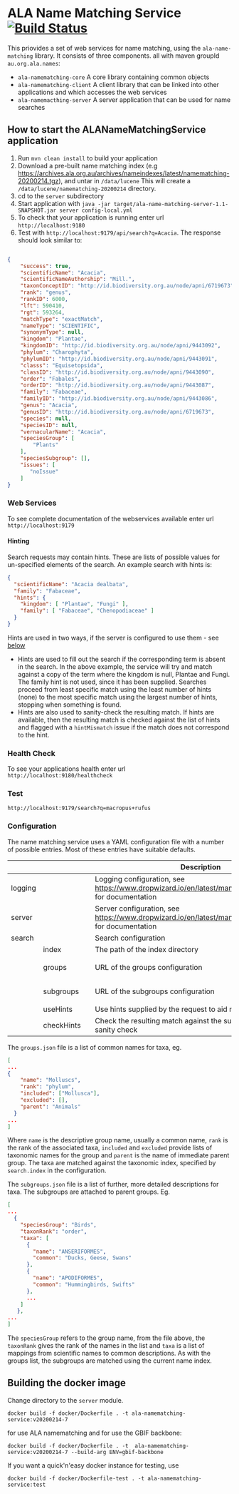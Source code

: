 # ALA Name Matching Service [![Build Status](https://travis-ci.com/AtlasOfLivingAustralia/ala-namematching-service.svg?branch=master)](https://travis-ci.com/AtlasOfLivingAustralia/ala-namematching-service)

This priovides a set of web services for name matching, using the `ala-name-matching` library.
It consists of three components. all with maven groupId `au.org.ala.names`:

* `ala-namematching-core` A core library containing common objects
* `ala-namematching-client` A client library that can be linked into other applications and which accesses the web services
* `ala-namemacthing-server` A server application that can be used for name searches

## How to start the ALANameMatchingService application

1. Run `mvn clean install` to build your application
1. Download a pre-built name matching index (e.g https://archives.ala.org.au/archives/nameindexes/latest/namematching-20200214.tgz), and untar in `/data/lucene` This will create a `/data/lucene/namematching-20200214` directory.
1. cd to the `server` subdirectory
1. Start application with `java -jar target/ala-name-matching-server-1.1-SNAPSHOT.jar server config-local.yml`
1. To check that your application is running enter url `http://localhost:9180`
1. Test with `http://localhost:9179/api/search?q=Acacia`. The response should look similar to:

```json

{
    "success": true,
    "scientificName": "Acacia",
    "scientificNameAuthorship": "Mill.",
    "taxonConceptID": "http://id.biodiversity.org.au/node/apni/6719673",
    "rank": "genus",
    "rankID": 6000,
    "lft": 590410,
    "rgt": 593264,
    "matchType": "exactMatch",
    "nameType": "SCIENTIFIC",
    "synonymType": null,
    "kingdom": "Plantae",
    "kingdomID": "http://id.biodiversity.org.au/node/apni/9443092",
    "phylum": "Charophyta",
    "phylumID": "http://id.biodiversity.org.au/node/apni/9443091",
    "classs": "Equisetopsida",
    "classID": "http://id.biodiversity.org.au/node/apni/9443090",
    "order": "Fabales",
    "orderID": "http://id.biodiversity.org.au/node/apni/9443087",
    "family": "Fabaceae",
    "familyID": "http://id.biodiversity.org.au/node/apni/9443086",
    "genus": "Acacia",
    "genusID": "http://id.biodiversity.org.au/node/apni/6719673",
    "species": null,
    "speciesID": null,
    "vernacularName": "Acacia",
    "speciesGroup": [
        "Plants"
    ],
    "speciesSubgroup": [],
    "issues": [
       "noIssue"
    ]
}
```

### Web Services

To see complete documentation of the webservices available enter url `http://localhost:9179`

#### Hinting

Search requests may contain hints.
These are lists of possible values for un-specified elements of the search.
An example search with hints is:

```json
{
  "scientificName": "Acacia dealbata",
  "family": "Fabaceae",
  "hints": {
    "kingdom": [ "Plantae", "Fungi" ],
    "family": [ "Fabaceae", "Chenopodiaceae" ]
  }
}
```

Hints are used in two ways, if the server is configured to use them - see [below](#Configuration)

* Hints are used to fill out the search if the corresponding term is absent in the search.
  In the above example, the service will try and match against a copy of the term where
  the kingdom is null, Plantae and Fungi.
  The family hint is not used, since it has been supplied.
  Searches proceed from least specific match using the least number of hints (none) to
  the most specific match using the largest number of hints, stopping when something is found.
* Hints are also used to sanity-check the resulting match.
  If hints are available, then the resulting match is checked against the list of hints and
  flagged with a `hintMismatch` issue if the match does not correspond to the hint.


### Health Check

To see your applications health enter url `http://localhost:9180/healthcheck`

### Test

`http://localhost:9179/search?q=macropus+rufus`

### Configuration

The name matching service uses a YAML configuration file with a number of possible entries.
Most of these entries have suitable defaults.

| | | | Description | Example | Default |
| --- | --- | --- | --- | --- | --- |
| logging | | | Logging configuration, see https://www.dropwizard.io/en/latest/manual/configuration.html for documentation | | |
| server | | | Server configuration, see https://www.dropwizard.io/en/latest/manual/configuration.html for documentation | | |
| search | | | Search configuration | | |
| | index | | The path of the index directory | | `/data/lucene/namematching` |
| | groups | | URL of the groups configuration |  | `file:///data/ala-namematching-service/config/groups.json` | 
| | subgroups | | URL of the subgroups configuration |  | `file:///data/ala-namematching-service/config/subgroups.json` | 
| | useHints | | Use hints supplied by the request to aid matching | | true |
| | checkHints | | Check the resulting match against the supplied hints as a sanity check | | true |

The `groups.json` file is a list of common names for taxa, eg.

```json
[
...
{
    "name": "Molluscs",
    "rank": "phylum",
    "included": ["Mollusca"],
    "excluded": [],
    "parent": "Animals"
  }
...
]
```

Where `name` is the descriptive group name, usually a common name, `rank` is the rank of the associated taxa,
`included` and `excluded` provide lists of taxonomic names for the group
and `parent` is the name of immediate parent group.
The taxa are matched against the taxonomic index, specified by `search.index` in the configuration.

The `subgroups.json` file is a list of further, more detailed descriptions for taxa.
The subgroups are attached to parent groups. Eg.

```json
[
...
  {
    "speciesGroup": "Birds",
    "taxonRank": "order",
    "taxa": [
      {
        "name": "ANSERIFORMES",
        "common": "Ducks, Geese, Swans"
      },
      {
        "name": "APODIFORMES",
        "common": "Hummingbirds, Swifts"
      },
      ...
    ]
   },
...
]
```

The `speciesGroup` refers to the group name, from the file above, the `taxonRank` gives the rank of the names
in the list and `taxa` is a list of mappings from scientific names to common descriptions.
As with the groups list, the subgroups are matched using the current name index.

## Building the docker image

Change directory to the `server` module.

```shell script
docker build -f docker/Dockerfile . -t ala-namematching-service:v20200214-7
```
for use ALA namematching and for use the GBIF backbone:

```shell script
docker build -f docker/Dockerfile . -t  ala-namematching-service:v20200214-7 --build-arg ENV=gbif-backbone
```

If you want a quick'n'easy docker instance for testing, use

```shell script
docker build -f docker/Dockerfile-test . -t ala-namematching-service:test
```
